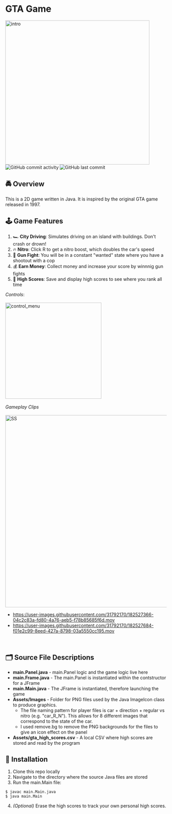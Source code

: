 # GTA Game
<img width="450" alt="intro" src="https://user-images.githubusercontent.com/31792170/181679196-c5b68d0f-0cf5-4039-873d-6f4d92e104ac.jpg">
<img alt="GitHub commit activity" src="https://img.shields.io/github/commit-activity/m/aaroncorona/GTA-Game">
<img alt="GitHub last commit" src="https://img.shields.io/github/last-commit/aaroncorona/GTA-Game">

## 🚔 Overview
This is a 2D game written in Java. It is inspired by the original GTA game released in 1997.

## 🕹️ Game Features
1. 🏎️ **City Driving**: Simulates driving on an island with buildings. Don't crash or drown! 
2. 🔥 **Nitro**: Click R to get a nitro boost, which doubles the car's speed 
3. 🚨 **Gun Fight**: You will be in a constant "wanted" state where you have a shootout with a cop
4. 💰 **Earn Money**: Collect money and increase your score by winnnig gun fights
5. 🥇 **High Scores**: Save and display high scores to see where you rank all time

*Controls*:
<br>
<br>
<img width="300" alt="control_menu" src="https://user-images.githubusercontent.com/31792170/182476438-fea6f71e-3cf6-4b5f-b7de-15803d6fc10c.png">
<br>
<br>
*Gameplay Clips*
<br>
<br>
<img width="600" alt="SS" src="https://user-images.githubusercontent.com/31792170/182765478-c408127a-c761-4ef2-b13b-91fae0cbf2f1.png">
<br>
* https://user-images.githubusercontent.com/31792170/182527366-04c2c83a-fd80-4a76-aeb5-f78b85685f6d.mov
* https://user-images.githubusercontent.com/31792170/182527684-f01e2c99-8eed-427a-8798-03a5550cc195.mov
<br>


## 🗂️ Source File Descriptions
* **main.Panel.java** - main.Panel logic and the game logic live here
* **main.Frame.java** - The main.Panel is instantiated within the contstructor for a JFrame
* **main.Main.java** - The JFrame is instantiated, therefore launching the game
* **Assets/Images** - Folder for PNG files used by the Java ImageIcon class to produce graphics.
  * The file naming pattern for player files is car + direction + regular vs nitro (e.g. "car_R_N"). This allows for 8 different images that correspond to the state of the car.
  * I used remove.bg to remove the PNG backgrounds for the files to give an icon effect on the panel
* **Assets/gta_high_scores.csv** - A local CSV where high scores are stored and read by the program


## 🚀 Installation
1. Clone this repo locally 
2. Navigate to the directory where the source Java files are stored
3. Run the main.Main file:
```
$ javac main.Main.java
$ java main.Main
```
4. *(Optional)* Erase the high scores to track your own personal high scores.
